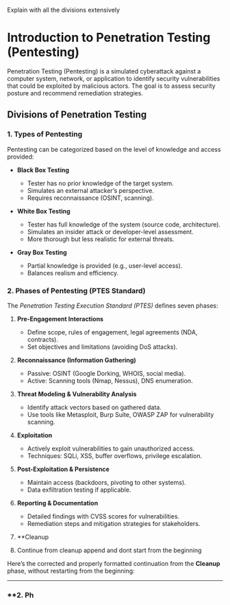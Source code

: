 Explain with all the divisions extensively

 # **Introduction to Penetration Testing (Pentesting)**  

Penetration Testing (Pentesting) is a simulated cyberattack against a computer system, network, or application to identify security vulnerabilities that could be exploited by malicious actors. The goal is to assess security posture and recommend remediation strategies.  

## **Divisions of Penetration Testing**  

### **1. Types of Pentesting**  
Pentesting can be categorized based on the level of knowledge and access provided:  

- **Black Box Testing**  
  - Tester has no prior knowledge of the target system.  
  - Simulates an external attacker’s perspective.  
  - Requires reconnaissance (OSINT, scanning).  

- **White Box Testing**  
  - Tester has full knowledge of the system (source code, architecture).  
  - Simulates an insider attack or developer-level assessment.  
  - More thorough but less realistic for external threats.  

- **Gray Box Testing**  
  - Partial knowledge is provided (e.g., user-level access).  
  - Balances realism and efficiency.  

### **2. Phases of Pentesting (PTES Standard)**  
The *Penetration Testing Execution Standard (PTES)* defines seven phases:  

1. **Pre-Engagement Interactions**  
   - Define scope, rules of engagement, legal agreements (NDA, contracts).  
   - Set objectives and limitations (avoiding DoS attacks).  

2. **Reconnaissance (Information Gathering)**  
   - Passive: OSINT (Google Dorking, WHOIS, social media).  
   - Active: Scanning tools (Nmap, Nessus), DNS enumeration.  

3. **Threat Modeling & Vulnerability Analysis**  
   - Identify attack vectors based on gathered data.  
   - Use tools like Metasploit, Burp Suite, OWASP ZAP for vulnerability scanning.  

4. **Exploitation**  
   - Actively exploit vulnerabilities to gain unauthorized access.  
   - Techniques: SQLi, XSS, buffer overflows, privilege escalation.  

5. **Post-Exploitation & Persistence**  
   - Maintain access (backdoors, pivoting to other systems).  
   - Data exfiltration testing if applicable.  

6. **Reporting & Documentation**  
   - Detailed findings with CVSS scores for vulnerabilities.  
   - Remediation steps and mitigation strategies for stakeholders.  

1. **Cleanup
2. Continue from cleanup append and dont start from the beginning

 Here’s the corrected and properly formatted continuation from the **Cleanup** phase, without restarting from the beginning:

---

### **2. Ph